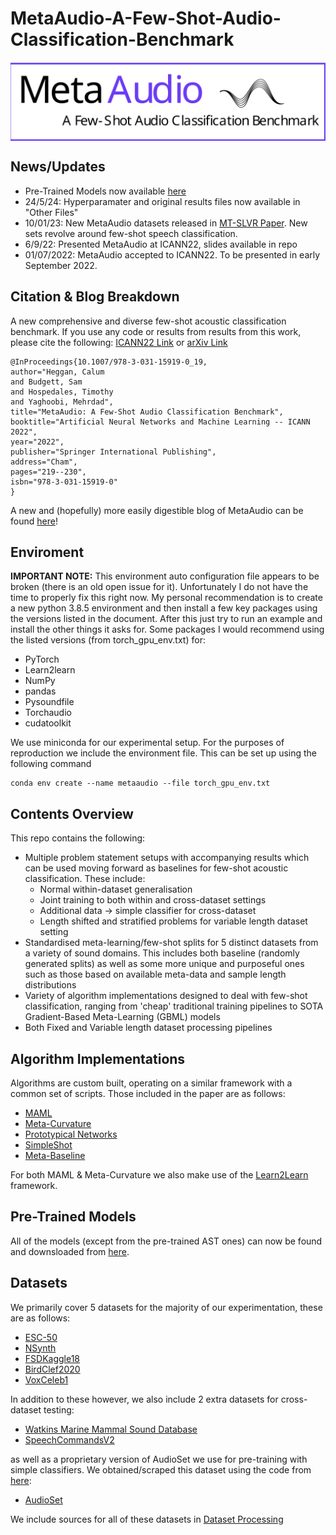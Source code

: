 # MetaAudio-A-Few-Shot-Audio-Classification-Benchmark

<span class="img_container center" style="display: block;">
    <img alt="test" src="/images/MetaAudio Logo_squared.svg" style="display:block; margin-left: auto; margin-right: auto;" title="caption" />
    <span class="img_caption" style="display: block; text-align: center;"></span>
</span>


## News/Updates
 - Pre-Trained Models now available [here](https://drive.google.com/drive/folders/1DpWJplhPrMWmp-pW9S3L70kEQcjXm-ZC?usp=drive_link)
 - 24/5/24: Hyperparamater and original results files now available in "Other Files"
 - 10/01/23: New MetaAudio datasets released in [MT-SLVR Paper](https://github.com/CHeggan/MT-SLVR). New sets revolve around few-shot speech classification. 
 - 6/9/22: Presented MetaAudio at ICANN22, slides available in repo
 - 01/07/2022: MetaAudio accepted to ICANN22. To be presented in early September 2022. 

## Citation & Blog Breakdown
A new comprehensive and diverse few-shot acoustic classification benchmark. If you use any code or results from results from this work, please cite the following: 
[ICANN22 Link](https://link.springer.com/chapter/10.1007/978-3-031-15919-0_19#Ack1) or [arXiv Link](https://arxiv.org/pdf/2204.02121v2.pdf)
```
@InProceedings{10.1007/978-3-031-15919-0_19,
author="Heggan, Calum
and Budgett, Sam
and Hospedales, Timothy
and Yaghoobi, Mehrdad",
title="MetaAudio: A Few-Shot Audio Classification Benchmark",
booktitle="Artificial Neural Networks and Machine Learning -- ICANN 2022",
year="2022",
publisher="Springer International Publishing",
address="Cham",
pages="219--230",
isbn="978-3-031-15919-0"
}

```

A new and (hopefully) more easily digestible blog of MetaAudio can be found [here](https://cheggan.github.io/posts/2022/04/MetaAudio_blog/)!

## Enviroment
**IMPORTANT NOTE:** This environment auto configuration file appears to be broken (there is an old open issue for it). Unfortunately I do not have the time to properly fix this right now. My personal recommendation is to create a new python 3.8.5 environment and then install a few key packages using the versions listed in the document. After this just try to run an example and install the other things it asks for. Some packages I would recommend using the listed versions (from torch_gpu_env.txt) for:
 - PyTorch
 - Learn2learn
 - NumPy
 - pandas
 - Pysoundfile
 - Torchaudio
 - cudatoolkit


We use miniconda for our experimental setup. For the purposes of reproduction we include the environment file. This can be set up using the following command
```
conda env create --name metaaudio --file torch_gpu_env.txt
```

## Contents Overview
This repo contains the following:
 - Multiple problem statement setups with accompanying results which can be used moving forward as baselines for few-shot acoustic classification. These include:
   - Normal within-dataset generalisation 
   - Joint training to both within and cross-dataset settings
   - Additional data -> simple classifier for cross-dataset
   - Length shifted and stratified problems for variable length dataset setting
 - Standardised meta-learning/few-shot splits for 5 distinct datasets from a variety of sound domains. This includes both baseline (randomly generated splits) as well as some more unique and purposeful ones such as those based on available meta-data and sample length distributions
 - Variety of algorithm implementations designed to deal with few-shot classification, ranging from 'cheap' traditional training pipelines to SOTA Gradient-Based Meta-Learning (GBML) models
 - Both Fixed and Variable length dataset processing pipelines

## Algorithm Implementations
Algorithms are custom built, operating on a similar framework with a common set of scripts. Those included in the paper are as follows:
  -  [MAML](https://arxiv.org/abs/1703.03400)
  -  [Meta-Curvature](https://arxiv.org/abs/1902.03356)
  -  [Prototypical Networks](https://arxiv.org/abs/1703.05175)
  -  [SimpleShot](https://arxiv.org/abs/1911.04623)
  -  [Meta-Baseline](https://arxiv.org/abs/2003.04390)

For both MAML & Meta-Curvature we also make use of the [Learn2Learn](https://arxiv.org/abs/2008.12284) framework.

## Pre-Trained Models
All of the models (except from the pre-trained AST ones) can now be found and downsloaded from [here](https://drive.google.com/drive/folders/1DpWJplhPrMWmp-pW9S3L70kEQcjXm-ZC?usp=drive_link).

## Datasets
We primarily cover 5 datasets for the majority of our experimentation, these are as follows:
  - [ESC-50](https://www.karolpiczak.com/papers/Piczak2015-ESC-Dataset.pdf)
  - [NSynth](https://arxiv.org/abs/1704.01279)
  - [FSDKaggle18](https://arxiv.org/abs/1807.09902)
  - [BirdClef2020](https://www.imageclef.org/BirdCLEF2020)
  - [VoxCeleb1](https://www.robots.ox.ac.uk/~vgg/data/voxceleb/vox1.html)

In addition to these however, we also include 2 extra datasets for cross-dataset testing:
  - [Watkins Marine Mammal Sound Database](https://cis.whoi.edu/science/B/whalesounds/index.cfm)
  - [SpeechCommandsV2](https://arxiv.org/abs/1804.03209)

as well as a proprietary version of AudioSet we use for pre-training with simple classifiers. We obtained/scraped this dataset using the code from [here](https://github.com/CHeggan/AudioSet-For-Meta-Learning):
  - [AudioSet](https://ieeexplore.ieee.org/abstract/document/7952261)

We include sources for all of these datasets in [Dataset Processing](https://github.com/CHeggan/MetaAudio-A-Few-Shot-Audio-Classification-Benchmark/tree/main/Dataset%20Processing)





